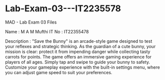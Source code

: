 # Lab-Exam-03---IT2235578
MAD - Lab Exam 03 Files

Name : M A M Mufthi
IT No : IT22355478

Description : 
"Save the Bunny" is an arcade-style game designed to test your reflexes and strategic thinking. As the guardian of a cute bunny, your mission is clear: protect it from impending danger while collecting tasty carrots for points. 
The game offers an immersive gaming experience for players of all ages. Simply tap and swipe to guide your bunny to safety. 
Customize your gameplay experience with the built-in settings menu, where you can adjust game speed to suit your preferences. 
